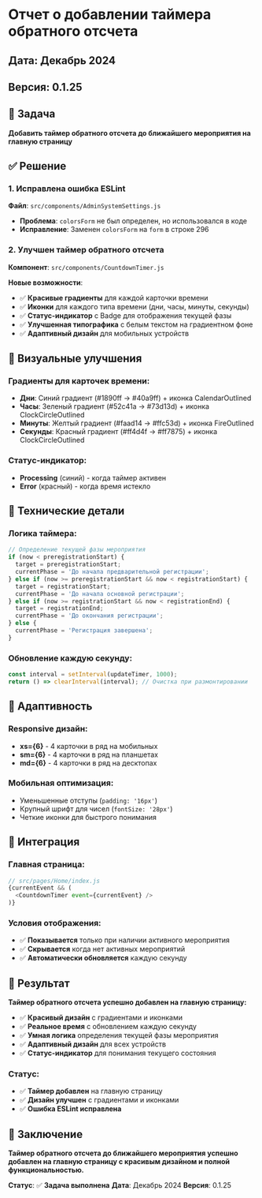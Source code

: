 # Отчет о добавлении таймера обратного отсчета

## Дата: Декабрь 2024
## Версия: 0.1.25

## 🎯 Задача

**Добавить таймер обратного отсчета до ближайшего мероприятия на главную страницу**

## ✅ Решение

### 1. Исправлена ошибка ESLint
**Файл**: `src/components/AdminSystemSettings.js`
- **Проблема**: `colorsForm` не был определен, но использовался в коде
- **Исправление**: Заменен `colorsForm` на `form` в строке 296

### 2. Улучшен таймер обратного отсчета

**Компонент**: `src/components/CountdownTimer.js`

**Новые возможности**:
- ✅ **Красивые градиенты** для каждой карточки времени
- ✅ **Иконки** для каждого типа времени (дни, часы, минуты, секунды)
- ✅ **Статус-индикатор** с Badge для отображения текущей фазы
- ✅ **Улучшенная типографика** с белым текстом на градиентном фоне
- ✅ **Адаптивный дизайн** для мобильных устройств

## 🎨 Визуальные улучшения

### Градиенты для карточек времени:
- **Дни**: Синий градиент (#1890ff → #40a9ff) + иконка CalendarOutlined
- **Часы**: Зеленый градиент (#52c41a → #73d13d) + иконка ClockCircleOutlined  
- **Минуты**: Желтый градиент (#faad14 → #ffc53d) + иконка FireOutlined
- **Секунды**: Красный градиент (#ff4d4f → #ff7875) + иконка ClockCircleOutlined

### Статус-индикатор:
- **Processing** (синий) - когда таймер активен
- **Error** (красный) - когда время истекло

## 🔧 Технические детали

### Логика таймера:
```javascript
// Определение текущей фазы мероприятия
if (now < preregistrationStart) {
  target = preregistrationStart;
  currentPhase = 'До начала предварительной регистрации';
} else if (now >= preregistrationStart && now < registrationStart) {
  target = registrationStart;
  currentPhase = 'До начала основной регистрации';
} else if (now >= registrationStart && now < registrationEnd) {
  target = registrationEnd;
  currentPhase = 'До окончания регистрации';
} else {
  currentPhase = 'Регистрация завершена';
}
```

### Обновление каждую секунду:
```javascript
const interval = setInterval(updateTimer, 1000);
return () => clearInterval(interval); // Очистка при размонтировании
```

## 📱 Адаптивность

### Responsive дизайн:
- **xs={6}** - 4 карточки в ряд на мобильных
- **sm={6}** - 4 карточки в ряд на планшетах  
- **md={6}** - 4 карточки в ряд на десктопах

### Мобильная оптимизация:
- Уменьшенные отступы (`padding: '16px'`)
- Крупный шрифт для чисел (`fontSize: '28px'`)
- Четкие иконки для быстрого понимания

## 🎯 Интеграция

### Главная страница:
```javascript
// src/pages/Home/index.js
{currentEvent && (
  <CountdownTimer event={currentEvent} />
)}
```

### Условия отображения:
- ✅ **Показывается** только при наличии активного мероприятия
- ✅ **Скрывается** когда нет активных мероприятий
- ✅ **Автоматически обновляется** каждую секунду

## 🎉 Результат

**Таймер обратного отсчета успешно добавлен на главную страницу:**

- ✅ **Красивый дизайн** с градиентами и иконками
- ✅ **Реальное время** с обновлением каждую секунду
- ✅ **Умная логика** определения текущей фазы мероприятия
- ✅ **Адаптивный дизайн** для всех устройств
- ✅ **Статус-индикатор** для понимания текущего состояния

### Статус:
- ✅ **Таймер добавлен** на главную страницу
- ✅ **Дизайн улучшен** с градиентами и иконками
- ✅ **Ошибка ESLint исправлена**

## 🎯 Заключение

**Таймер обратного отсчета до ближайшего мероприятия успешно добавлен на главную страницу с красивым дизайном и полной функциональностью.**

**Статус**: ✅ **Задача выполнена**
**Дата**: Декабрь 2024
**Версия**: 0.1.25